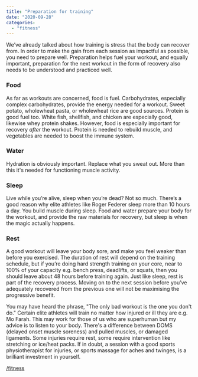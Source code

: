 ```yaml
---
title: "Preparation for training"
date: "2020-09-28"
categories: 
  - "fitness"
---
```


We’ve already talked about how training is stress that the body can recover from. In order to make the gain from each session as impactful as possible, you need to prepare well. Preparation helps fuel your workout, and equally important, preparation for the next workout in the form of recovery also needs to be understood and practiced well.

  

### Food

As far as workouts are concerned, food is fuel. Carbohydrates, especially complex carbohydrates, provide the energy needed for a workout. Sweet potato, wholewheat pasta, or wholewheat rice are good sources. Protein is good fuel too. White fish, shellfish, and chicken are especially good, likewise whey protein shakes. However, food is especially important for recovery _after_ the workout. Protein is needed to rebuild muscle, and vegetables are needed to boost the immune system.

  

### Water

Hydration is obviously important. Replace what you sweat out. More than this it's needed for functioning muscle activity.

  

### Sleep

Live while you’re alive, sleep when you’re dead? Not so much. There’s a good reason why elite athletes like Roger Federer sleep more than 10 hours a day. You build muscle during sleep. Food and water prepare your body for the workout, and provide the raw materials for recovery, but sleep is when the magic actually happens.

  

### Rest

A good workout will leave your body sore, and make you feel weaker than before you exercised. The duration of rest will depend on the training schedule, but if you’re doing hard strength training on your core, near to 100% of your capacity e.g. bench press, deadlifts, or squats, then you should leave about 48 hours before training again. Just like sleep, rest is part of the recovery process. Moving on to the next session before you’ve adequately recovered from the previous one will not be maximising the progressive benefit.

  

You may have heard the phrase, "The only bad workout is the one you don't do." Certain elite athletes will train no matter how injured or ill they are e.g. Mo Farah. This may work for those of us who are superhuman but my advice is to listen to your body. There's a difference between DOMS (delayed onset muscle soreness) and pulled muscles, or damaged ligaments. Some injuries require rest, some require intervention like stretching or ice/heat packs. If in doubt, a session with a good sports physiotherapist for injuries, or sports massage for aches and twinges, is a brilliant investment in yourself.

  

[/fitness](https://lifebeyondfife.com/fitness/)
